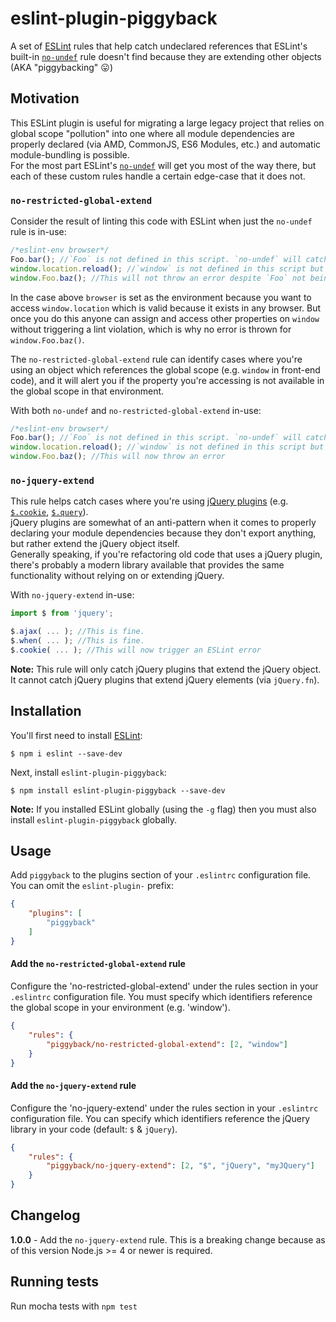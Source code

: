 # eslint-plugin-piggyback

A set of [ESLint](https://github.com/eslint/eslint) rules that help catch undeclared references that ESLint's built-in [`no-undef`](http://eslint.org/docs/rules/no-undef) rule doesn't find because they are extending other objects  
(AKA "piggybacking" :stuck_out_tongue:)

## Motivation

This ESLint plugin is useful for migrating a large legacy project that relies on global scope "pollution" into one where all module dependencies are properly declared (via AMD, CommonJS, ES6 Modules, etc.) and automatic module-bundling is possible.  
For the most part ESLint's [`no-undef`](http://eslint.org/docs/rules/no-undef) will get you most of the way there, but each of these custom rules handle a certain edge-case that it does not.

### `no-restricted-global-extend`

Consider the result of linting this code with ESLint when just the `no-undef` rule is in-use:

```javascript
/*eslint-env browser*/
Foo.bar(); //`Foo` is not defined in this script. `no-undef` will catch this
window.location.reload(); //`window` is not defined in this script but `no-undef` will not throw an error because `window` has been white-listed as a valid global
window.Foo.baz(); //This will not throw an error despite `Foo` not being defined anywhere and is not a valid property of `window`
```

In the case above `browser` is set as the environment because you want to access `window.location` which is valid because it exists in any browser.
But once you do this anyone can assign and access other properties on `window` without triggering a lint violation, which is why no error is thrown for `window.Foo.baz()`.

The `no-restricted-global-extend` rule can identify cases where you're using an object which references the global scope (e.g. `window` in front-end code), and it will alert you if the property you're accessing is not available in the global scope in that environment.

With both `no-undef` and `no-restricted-global-extend` in-use:

```javascript
/*eslint-env browser*/
Foo.bar(); //`Foo` is not defined in this script. `no-undef` will catch this
window.location.reload(); //`window` is not defined in this script but `no-undef` will not throw an error because `window` has been white-listed as a valid global
window.Foo.baz(); //This will now throw an error
```

### `no-jquery-extend`

This rule helps catch cases where you're using [jQuery plugins](http://plugins.jquery.com/) (e.g. [`$.cookie`](https://github.com/carhartl/jquery-cookie), [`$.query`](https://github.com/blairmitchelmore/jquery.plugins)).  
jQuery plugins are somewhat of an anti-pattern when it comes to properly declaring your module dependencies because they don't export anything, but rather extend the jQuery object itself.  
Generally speaking, if you're refactoring old code that uses a jQuery plugin, there's probably a modern library available that provides the same functionality without relying on or extending jQuery.

With `no-jquery-extend` in-use:

```javascript
import $ from 'jquery';

$.ajax( ... ); //This is fine.
$.when( ... ); //This is fine.
$.cookie( ... ); //This will now trigger an ESLint error
```

**Note:** This rule will only catch jQuery plugins that extend the jQuery object. It cannot catch jQuery plugins that extend jQuery elements (via `jQuery.fn`).

## Installation

You'll first need to install [ESLint](http://eslint.org):

```
$ npm i eslint --save-dev
```

Next, install `eslint-plugin-piggyback`:

```
$ npm install eslint-plugin-piggyback --save-dev
```

**Note:** If you installed ESLint globally (using the `-g` flag) then you must also install `eslint-plugin-piggyback` globally.

## Usage

Add `piggyback` to the plugins section of your `.eslintrc` configuration file. You can omit the `eslint-plugin-` prefix:

```json
{
    "plugins": [
        "piggyback"
    ]
}
```

#### Add the `no-restricted-global-extend` rule

Configure the 'no-restricted-global-extend' under the rules section in your `.eslintrc` configuration file.
You must specify which identifiers reference the global scope in your environment (e.g. 'window').

```json
{
    "rules": {
        "piggyback/no-restricted-global-extend": [2, "window"]
    }
}
```

#### Add the `no-jquery-extend` rule


Configure the 'no-jquery-extend' under the rules section in your `.eslintrc` configuration file.
You can specify which identifiers reference the jQuery library in your code (default: `$` & `jQuery`).

```json
{
    "rules": {
        "piggyback/no-jquery-extend": [2, "$", "jQuery", "myJQuery"]
    }
}
```

## Changelog

**1.0.0** - Add the `no-jquery-extend` rule. This is a breaking change because as of this version Node.js >= 4 or newer is required.

## Running tests
Run mocha tests with `npm test`
